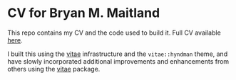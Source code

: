 # CV for Bryan M. Maitland

This repo contains my CV and the code used to build it. Full CV available [here](BryanMaitlandCV.pdf).

I built this using the [vitae](https://github.com/mitchelloharawild/vitae) infrastructure and the `vitae::hyndman` theme, and have slowly incorporated additional improvements and enhancements from others using the [vitae](https://github.com/mitchelloharawild/vitae?tab=readme-ov-file) package.
